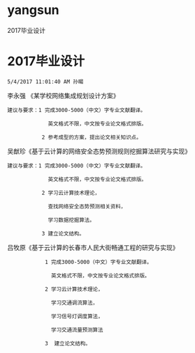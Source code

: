 # yangsun
2017毕业设计
# 2017毕业设计 #
    5/4/2017 11:01:40 AM 孙暘

李永强 《某学校网络集成规划设计方案》
    
    建议与要求：1 完成3000-5000（中文）字专业文献翻译。
    
                 英文格式不限，中文按专业论文格式排版。
    
               2 参考成型的方案，提出论文相关知识点。

吴猷珍《基于云计算的网络安全态势预测规则挖掘算法研究与实现》

    建议与要求：1 完成3000-5000（中文）字专业文献翻译。
    
                 英文格式不限，中文按专业论文格式排版。
              
               2 学习云计算技术理论，
                  
                 查找网络安全态势预测相关资料，

                 学习数据挖掘算法。

               3 建立论文结构。

吕牧原《基于云计算的长春市人民大街畅通工程的研究与实现》

                1 完成3000-5000（中文）字专业文献翻译。
    
                  英文格式不限，中文按专业论文格式排版。

                2 学习云计算技术理论，
 
                  学习交通调流算法，

                  学习信号灯调度算法，
          
                  学习交通流量预测算法

                3  建立论文结构。

    
